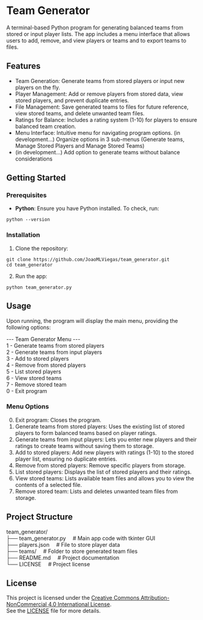 # **Team Generator**

A terminal-based Python program for generating balanced teams from stored or input player lists. The app includes a menu interface that allows users to add, remove, and view players or teams and to export teams to files.

## **Features**
- Team Generation: Generate teams from stored players or input new players on the fly.
- Player Management: Add or remove players from stored data, view stored players, and prevent duplicate entries.
- File Management: Save generated teams to files for future reference, view stored teams, and delete unwanted team files.
- Ratings for Balance: Includes a rating system (1-10) for players to ensure balanced team creation.
- Menu Interface: Intuitive menu for navigating program options. (in development...) Organize options in 3 sub-menus (Generate teams, Manage Stored Players and Manage Stored Teams)
- (in development...) Add option to generate teams without balance considerations

## **Getting Started**
### Prerequisites
- **Python**: Ensure you have Python installed. To check, run: 
``` 
python --version
```

### Installation
1. Clone the repository:  
```
git clone https://github.com/JoaoMLViegas/team_generator.git  
cd team_generator
```
2. Run the app:  
```
python team_generator.py
```

## **Usage**
Upon running, the program will display the main menu, providing the following options:  

--- Team Generator Menu ---  
1 - Generate teams from stored players  
2 - Generate teams from input players  
3 - Add to stored players  
4 - Remove from stored players  
5 - List stored players  
6 - View stored teams  
7 - Remove stored team  
0 - Exit program  

### **Menu Options**
0. Exit program: Closes the program.
1. Generate teams from stored players: Uses the existing list of stored players to form balanced teams based on player ratings.
2. Generate teams from input players: Lets you enter new players and their ratings to create teams without saving them to storage.
3. Add to stored players: Add new players with ratings (1-10) to the stored player list, ensuring no duplicate entries.
4. Remove from stored players: Remove specific players from storage.
5. List stored players: Displays the list of stored players and their ratings.
6. View stored teams: Lists available team files and allows you to view the contents of a selected file.
7. Remove stored team: Lists and deletes unwanted team files from storage.

## **Project Structure**
team_generator/  
├── team_generator.py &emsp;# Main app code with tkinter GUI  
├── players.json &emsp;# File to store player data  
├── teams/ &emsp;# Folder to store generated team files  
├── README.md &emsp;# Project documentation  
└── LICENSE &emsp;# Project license  

## **License**
This project is licensed under the [Creative Commons Attribution-NonCommercial 4.0 International License](https://creativecommons.org/licenses/by-nc/4.0/).  
See the [LICENSE](LICENSE) file for more details.